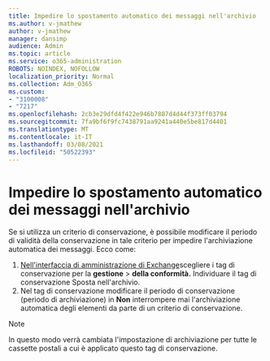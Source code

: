 ```yaml
---
title: Impedire lo spostamento automatico dei messaggi nell'archivio
ms.author: v-jmathew
author: v-jmathew
manager: dansimp
audience: Admin
ms.topic: article
ms.service: o365-administration
ROBOTS: NOINDEX, NOFOLLOW
localization_priority: Normal
ms.collection: Adm_O365
ms.custom:
- "3100008"
- "7217"
ms.openlocfilehash: 2cb3e29dfd4f422e946b7887d4d44f373ff03794
ms.sourcegitcommit: 7fa9bf6f9fc7438791aa9241a440e5be817d4401
ms.translationtype: MT
ms.contentlocale: it-IT
ms.lasthandoff: 03/08/2021
ms.locfileid: "50522393"
---
```

# <a name="stop-messages-from-moving-to-the-archive-automatically"></a>Impedire lo spostamento automatico dei messaggi nell'archivio

Se si utilizza un criterio di conservazione, è possibile modificare il periodo di validità della conservazione in tale criterio per impedire l'archiviazione automatica dei messaggi. Ecco come:

1. [Nell'interfaccia di amministrazione di Exchange](https://go.microsoft.com/fwlink/?linkid=2059104)scegliere i tag di conservazione per la **gestione**  >  **della conformità.** Individuare il tag di conservazione Sposta nell'archivio.
2. Nel tag di conservazione modificare il periodo di conservazione (periodo di archiviazione) in **Non** interrompere mai l'archiviazione automatica degli elementi da parte di un criterio di conservazione.

> [!NOTE]
> In questo modo verrà cambiata l'impostazione di archiviazione per tutte le cassette postali a cui è applicato questo tag di conservazione.
